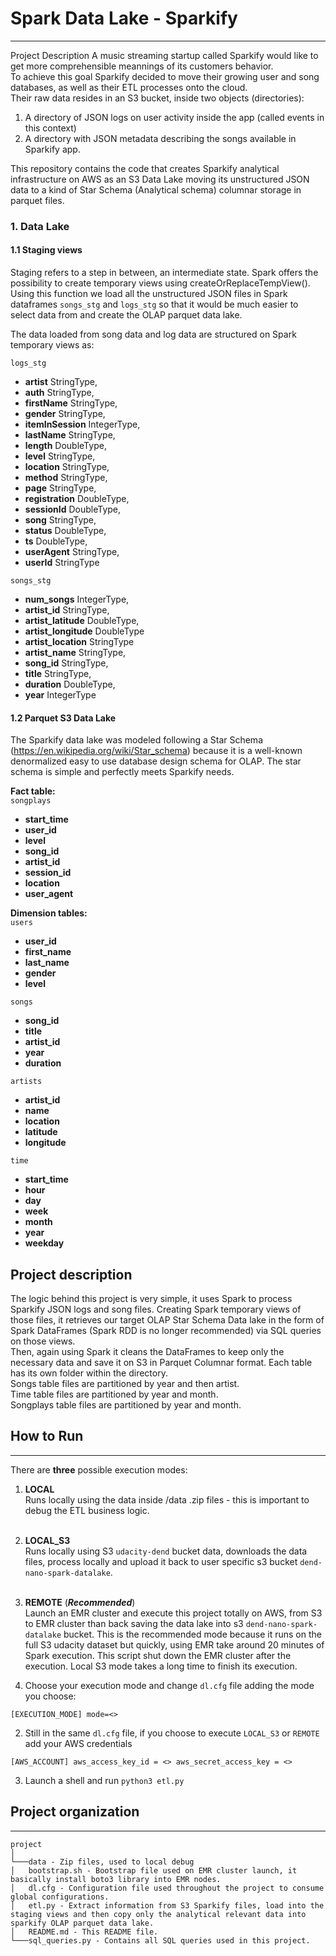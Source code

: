 # Spark Data Lake - Sparkify
***
Project Description
A music streaming startup called Sparkify would like to get more comprehensible meannings of its customers behavior. <br>
To achieve this goal Sparkify decided to move their growing user and song databases, as well as their ETL processes onto the cloud.<br>
Their raw data resides in an S3 bucket, inside two objects (directories):  <br>
1. A directory of JSON logs on user activity inside the app (called events in this context)
2. A directory with JSON metadata describing the songs available in Sparkify app.

This repository contains the code that creates Sparkify analytical infrastructure on AWS as an S3 Data Lake moving its unstructured JSON data to a kind of Star Schema (Analytical schema) columnar storage in parquet files.

### 1. Data Lake
#### 1.1 Staging views
Staging refers to a step in between, an intermediate state. Spark offers the possibility to create temporary views using createOrReplaceTempView().
Using this function we load all the unstructured JSON files in Spark dataframes `songs_stg` and `logs_stg` so that it would be much easier to select data from
and create the OLAP parquet data lake.

The data loaded from song data and log data are structured on Spark temporary views as: 

`logs_stg`
- **artist**        StringType,
- **auth**          StringType,
- **firstName**     StringType,
- **gender**        StringType,
- **itemInSession** IntegerType,
- **lastName**      StringType,
- **length**        DoubleType,
- **level**         StringType,
- **location**      StringType,
- **method**        StringType,
- **page**          StringType,
- **registration**  DoubleType,
- **sessionId**     DoubleType,
- **song**          StringType,
- **status**        DoubleType,
- **ts**            DoubleType,
- **userAgent**     StringType,
- **userId**        StringType

`songs_stg`
- **num_songs**        IntegerType,
- **artist_id**        StringType,
- **artist_latitude**  DoubleType,
- **artist_longitude** DoubleType
- **artist_location**  StringType
- **artist_name**      StringType,
- **song_id**          StringType,
- **title**            StringType,
- **duration**         DoubleType,
- **year**             IntegerType


#### 1.2 Parquet S3 Data Lake
The Sparkify data lake was modeled following a Star Schema (https://en.wikipedia.org/wiki/Star_schema) because it is a well-known denormalized easy to use database design schema for OLAP.
The star schema is simple and perfectly meets Sparkify needs.

**Fact table:**<br>
`songplays`<br>
- **start_time**
- **user_id**   
- **level**       
- **song_id**     
- **artist_id**   
- **session_id**   
- **location**    
- **user_agent**  

**Dimension tables:**<br>
`users`<br>
- **user_id**    
- **first_name** 
- **last_name**  
- **gender**     
- **level**      

`songs`<br>
- **song_id**   
- **title**     
- **artist_id** 
- **year**      
- **duration**  

`artists`<br>
- **artist_id** 
- **name**      
- **location**  
- **latitude**   
- **longitude** 

`time`<br>
- **start_time** 
- **hour**       
- **day**        
- **week**       
- **month**      
- **year**       
- **weekday**    

## Project description
The logic behind this project is very simple, it uses Spark to process Sparkify JSON logs and song files.
Creating Spark temporary views of those files, it retrieves our target OLAP Star Schema Data lake in the form of Spark DataFrames (Spark RDD is no longer recommended) via SQL queries on those views. <br>
Then, again using Spark it cleans the DataFrames to keep only the necessary data and save it on S3 in Parquet Columnar format. Each table has its own folder within the directory. <br>
Songs table files are partitioned by year and then artist. <br>
Time table files are partitioned by year and month. <br>
Songplays table files are partitioned by year and month.

## How to Run
***
There are **three** possible execution modes:
1. **LOCAL**<br>
Runs locally using the data inside /data .zip files - this is important to debug the ETL business logic. <br><br>
2. **LOCAL_S3**<br>
Runs locally using S3 `udacity-dend` bucket data, downloads the data files, process locally and upload it back to user specific s3 bucket `dend-nano-spark-datalake`.<br><br>
3. **REMOTE** (***Recommended***)<br>
Launch an EMR cluster and execute this project totally on AWS, from S3 to EMR cluster than back saving the data lake into s3 `dend-nano-spark-datalake` bucket. This is the recommended mode because it runs on the full S3 udacity dataset but quickly, using EMR take around 20 minutes of Spark execution. This script shut down the EMR cluster after the execution.
Local S3 mode takes a long time to finish its execution.<br>

1. Choose your execution mode and change `dl.cfg` file adding the mode you choose:

`[EXECUTION_MODE]
mode=<>`

2. Still in the same `dl.cfg` file, if you choose to execute `LOCAL_S3` or `REMOTE` add your AWS credentials

`[AWS_ACCOUNT]
aws_access_key_id = <>
aws_secret_access_key = <>`

3. Launch a shell and run
`python3 etl.py`

## Project organization
***
```
project
│
└───data - Zip files, used to local debug 
│   bootstrap.sh - Bootstrap file used on EMR cluster launch, it basically install boto3 library into EMR nodes.
│   dl.cfg - Configuration file used throughout the project to consume global configurations.
│   etl.py - Extract information from S3 Sparkify files, load into the staging views and then copy only the analytical relevant data into sparkify OLAP parquet data lake.
│   README.md - This README file.
└───sql_queries.py - Contains all SQL queries used in this project.
```



















